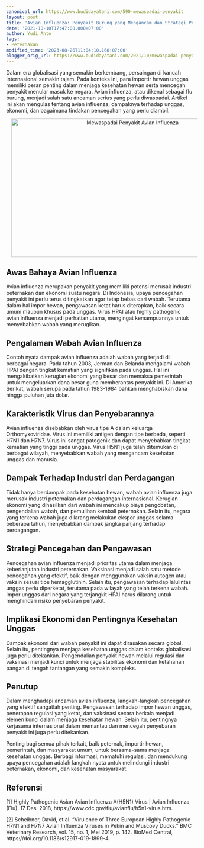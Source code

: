 ```yaml
---
canonical_url: https://www.budidayatani.com/590-mewaspadai-penyakit
layout: post
title: 'Avian Influenza: Penyakit Burung yang Mengancam dan Strategi Pencegahannya'
date: '2021-10-10T17:47:00.000+07:00'
author: Yudi Anto
tags:
- Peternakan
modified_time: '2023-08-26T11:04:10.168+07:00'
blogger_orig_url: https://www.budidayatani.com/2021/10/mewaspadai-penyakit-avian-influenza.html
---
```


<p>Dalam era globalisasi yang semakin berkembang, persaingan di kancah internasional semakin tajam. Pada konteks ini, para importir hewan unggas memiliki peran penting dalam menjaga kesehatan hewan serta mencegah penyakit menular masuk ke negara. Avian influenza, atau dikenal sebagai flu burung, menjadi salah satu ancaman serius yang perlu diwaspadai. Artikel ini akan mengulas tentang avian influenza, dampaknya terhadap unggas, ekonomi, dan bagaimana tindakan pencegahan yang perlu diambil.</p><div class="separator" style="clear: both; text-align: center;"><a href="https://blogger.googleusercontent.com/img/b/R29vZ2xl/AVvXsEg9pdjFPHNjV3tRfZu892zAP7yhGrvYHW8zuc7oNa5yjDIBpnrVHA2XrOq90RSbXQC1HuIcRDtvItDn7J2djuhhfFkBw3ttnOnEDA3kKW8QOqL6ZG0WFaHP8O8Q6vkgd9R4vyc1NbsDfZTfJfjQ0YvyAA9lyg0jr_aYnah-9X5-d7JnGNksvh7gm5z3Ar7U/s2050/avian.jpg" imageanchor="1" style="margin-left: 1em; margin-right: 1em;"><img alt="Mewaspadai Penyakit Avian Influenza" border="0" data-original-height="1200" data-original-width="2050" height="374" src="https://blogger.googleusercontent.com/img/b/R29vZ2xl/AVvXsEg9pdjFPHNjV3tRfZu892zAP7yhGrvYHW8zuc7oNa5yjDIBpnrVHA2XrOq90RSbXQC1HuIcRDtvItDn7J2djuhhfFkBw3ttnOnEDA3kKW8QOqL6ZG0WFaHP8O8Q6vkgd9R4vyc1NbsDfZTfJfjQ0YvyAA9lyg0jr_aYnah-9X5-d7JnGNksvh7gm5z3Ar7U/w640-h374/avian.jpg" width="640" /></a></div><h2>Awas Bahaya Avian Influenza</h2><p>Avian influenza merupakan penyakit yang memiliki potensi merusak industri peternakan dan ekonomi suatu negara. Di Indonesia, upaya pencegahan penyakit ini perlu terus ditingkatkan agar tetap bebas dari wabah. Terutama dalam hal impor hewan, pengawasan ketat harus diterapkan, baik secara umum maupun khusus pada unggas. Virus HPAI atau highly pathogenic avian influenza menjadi perhatian utama, mengingat kemampuannya untuk menyebabkan wabah yang merugikan.</p><h2>Pengalaman Wabah Avian Influenza</h2><p>Contoh nyata dampak avian influenza adalah wabah yang terjadi di berbagai negara. Pada tahun 2003, Jerman dan Belanda mengalami wabah HPAI dengan tingkat kematian yang signifikan pada unggas. Hal ini mengakibatkan kerugian ekonomi yang besar dan memaksa pemerintah untuk mengeluarkan dana besar guna memberantas penyakit ini. Di Amerika Serikat, wabah serupa pada tahun 1983-1984 bahkan menghabiskan dana hingga puluhan juta dolar.</p><h2>Karakteristik Virus dan Penyebarannya</h2><p>Avian influenza disebabkan oleh virus tipe A dalam keluarga Orthomyxoviridae. Virus ini memiliki antigen dengan tipe berbeda, seperti H7N1 dan H7N7. Virus ini sangat patogenik dan dapat menyebabkan tingkat kematian yang tinggi pada unggas. Virus H5N1 juga telah ditemukan di berbagai wilayah, menyebabkan wabah yang mengancam kesehatan unggas dan manusia.</p><h2>Dampak Terhadap Industri dan Perdagangan</h2><p>Tidak hanya berdampak pada kesehatan hewan, wabah avian influenza juga merusak industri peternakan dan perdagangan internasional. Kerugian ekonomi yang dihasilkan dari wabah ini mencakup biaya pengobatan, pengendalian wabah, dan pemulihan kembali peternakan. Selain itu, negara yang terkena wabah juga dilarang melakukan ekspor unggas selama beberapa tahun, menyebabkan dampak jangka panjang terhadap perdagangan.</p><h2>Strategi Pencegahan dan Pengawasan</h2><p>Pencegahan avian influenza menjadi prioritas utama dalam menjaga keberlanjutan industri peternakan. Vaksinasi menjadi salah satu metode pencegahan yang efektif, baik dengan menggunakan vaksin autogen atau vaksin sesuai tipe hemagglutinin. Selain itu, pengawasan terhadap lalulintas unggas perlu diperketat, terutama pada wilayah yang telah terkena wabah. Impor unggas dari negara yang terjangkit HPAI harus dilarang untuk menghindari risiko penyebaran penyakit.</p><h2>Implikasi Ekonomi dan Pentingnya Kesehatan Unggas</h2><p>Dampak ekonomi dari wabah penyakit ini dapat dirasakan secara global. Selain itu, pentingnya menjaga kesehatan unggas dalam konteks globalisasi juga perlu ditekankan. Pengendalian penyakit hewan melalui regulasi dan vaksinasi menjadi kunci untuk menjaga stabilitas ekonomi dan ketahanan pangan di tengah tantangan yang semakin kompleks.</p><h2>Penutup</h2><p>Dalam menghadapi ancaman avian influenza, langkah-langkah pencegahan yang efektif sangatlah penting. Pengawasan terhadap impor hewan unggas, penerapan regulasi yang ketat, dan vaksinasi secara berkala menjadi elemen kunci dalam menjaga kesehatan hewan. Selain itu, pentingnya kerjasama internasional dalam memantau dan mencegah penyebaran penyakit ini juga perlu ditekankan.</p><p>Penting bagi semua pihak terkait, baik peternak, importir hewan, pemerintah, dan masyarakat umum, untuk bersama-sama menjaga kesehatan unggas. Berbagi informasi, mematuhi regulasi, dan mendukung upaya pencegahan adalah langkah nyata untuk melindungi industri peternakan, ekonomi, dan kesehatan masyarakat.</p><h2>Referensi</h2><p>[1] Highly Pathogenic Asian Avian Influenza A(H5N1) Virus | Avian Influenza (Flu). 17 Des. 2018, https://www.cdc.gov/flu/avianflu/h5n1-virus.htm.</p><p>[2] Scheibner, David, et al. “Virulence of Three European Highly Pathogenic H7N1 and H7N7 Avian Influenza Viruses in Pekin and Muscovy Ducks.” BMC Veterinary Research, vol. 15, no. 1, Mei 2019, p. 142. BioMed Central, https://doi.org/10.1186/s12917-019-1899-4.</p>